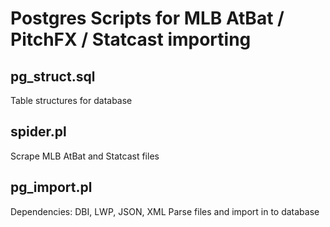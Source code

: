# Postgres Scripts for MLB AtBat / PitchFX / Statcast importing

## pg_struct.sql
Table structures for database

## spider.pl
Scrape MLB AtBat and Statcast files

## pg_import.pl
Dependencies: DBI, LWP, JSON, XML
Parse files and import in to database